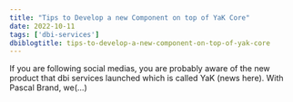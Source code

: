 ```yaml
---
title: "Tips to Develop a new Component on top of YaK Core"
date: 2022-10-11
tags: ['dbi-services']
dbiblogtitle: tips-to-develop-a-new-component-on-top-of-yak-core
---
```

If you are following social medias, you are probably aware of the new product that dbi services launched which is called YaK (news here). With Pascal Brand, we(…)